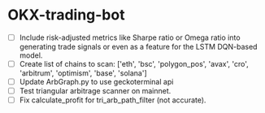 # OKX-trading-bot




- [ ] Include risk-adjusted metrics like Sharpe ratio or Omega ratio into generating trade signals
    or even as a feature for the LSTM DQN-based model.
- [ ] Create list of chains to scan: ['eth', 'bsc', 'polygon_pos', 'avax', 'cro', 'arbitrum', 'optimism', 'base', 'solana'] 
- [ ] Update ArbGraph.py to use geckoterminal api
- [ ] Test triangular arbitrage scanner on mainnet.
- [ ] Fix calculate_profit for tri_arb_path_filter (not accurate).
